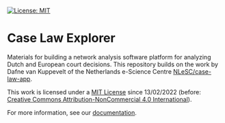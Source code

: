 [![License: MIT](https://img.shields.io/badge/License-MIT-yellow.svg)](https://opensource.org/licenses/MIT)

# Case Law Explorer
Materials for building a network analysis software platform for analyzing Dutch and European court decisions. This repository builds on the work by Dafne van Kuppevelt of the Netherlands e-Science Centre [NLeSC/case-law-app](https://github.com/NLeSC/case-law-app).

This work is licensed under a [MIT License](https://opensource.org/licenses/MIT) since 13/02/2022 (before: [Creative Commons Attribution-NonCommercial 4.0 International](https://creativecommons.org/licenses/by-nc/4.0/legalcode.en)).

For more information, see our [documentation](https://maastrichtlawtech.github.io/case-law-explorer/).